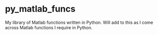 py_matlab_funcs
===============

My library of Matlab functions written in Python. Will add to this as I come across Matlab functions I require in Python.
